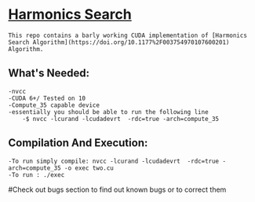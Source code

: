 # [**Harmonics Search**](https://doi.org/10.1177%2F003754970107600201)

	This repo contains a barly working CUDA implementation of [Harmonics Search Algorithm](https://doi.org/10.1177%2F003754970107600201) Algorithm.

## What's Needed: 
	-nvcc 
	-CUDA 6+/ Tested on 10 
	-Compute_35 capable device
	-essentially you should be able to run the following line 
		-$ nvcc -lcurand -lcudadevrt  -rdc=true -arch=compute_35 
	
## Compilation And Execution: 
	-To run simply compile: nvcc -lcurand -lcudadevrt  -rdc=true -arch=compute_35 -o exec two.cu
	-To run : ./exec

#Check out bugs section to find out known bugs or to correct them


